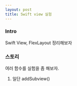 ```yaml
---
layout: post
title: Swift view 실험
---
```

### Intro
Swift View, FlexLayout 정리해보자

### 스토리
여러 함수를 실험을 좀 해보자.
1. 일단 addSubview()
